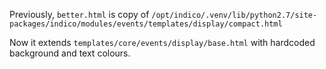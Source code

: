 Previously, `better.html` is copy of `/opt/indico/.venv/lib/python2.7/site-packages/indico/modules/events/templates/display/compact.html`

Now it extends `templates/core/events/display/base.html` with hardcoded background and text colours.

